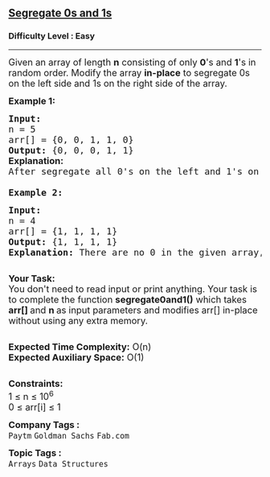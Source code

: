 <h2><a href="https://www.geeksforgeeks.org/problems/segregate-0s-and-1s5106/1?itm_source=geeksforgeeks&itm_medium=article&itm_campaign=bottom_sticky_on_article">Segregate 0s and 1s</a></h2><h3>Difficulty Level : Easy</h3><hr><div class="problems_problem_content__Xm_eO"><p><span style="font-size: 18px;">Given an array of length <strong>n</strong> consisting of only <strong>0</strong>'s and <strong>1</strong>'s in random order. Modify the array <strong>in-place</strong> to segregate 0s on the left side and 1s on the right side of the array. </span></p>
<p><span style="font-size: 18px;"><strong>Example 1:</strong></span></p>
<pre><span style="font-size: 18px;"><strong>Input:
</strong>n = 5
arr[] = {0, 0, 1, 1, 0}
<strong>Output:</strong> {0, 0, 0, 1, 1}<br><strong style="font-family: -apple-system, BlinkMacSystemFont, 'Segoe UI', Roboto, Oxygen, Ubuntu, Cantarell, 'Open Sans', 'Helvetica Neue', sans-serif;">Explanation:</strong><span style="font-family: -apple-system, BlinkMacSystemFont, 'Segoe UI', Roboto, Oxygen, Ubuntu, Cantarell, 'Open Sans', 'Helvetica Neue', sans-serif;"> <br></span>After segregate all 0's on the left and 1's on the right modify array will be {0, 0, 0, 1, 1}.<br>
</span><span style="font-size: 18px;"><strong>Example 2:</strong></span></pre>
<pre><span style="font-size: 18px;"><strong>Input:
</strong>n = 4
arr[] = {1, 1, 1, 1}
<strong>Output:</strong> {1, 1, 1, 1}
<strong>Explanation:</strong> There are no 0 in the given array, so the modified array is 1 1 1 1.</span></pre>
<p><br><span style="font-size: 18px;"><strong>Your Task:</strong><br>You don't need to read input or print anything. Your task is to complete the function&nbsp;<strong>segregate0and1()</strong>&nbsp;which takes <strong>arr[]&nbsp;</strong>and&nbsp;<strong>n&nbsp;</strong>as input parameters and modifies arr[] in-place without using any extra memory.</span></p>
<p><br><span style="font-size: 18px;"><strong>Expected Time Complexity:</strong> O(n)<br><strong>Expected Auxiliary Space:</strong>&nbsp;O(1)</span></p>
<p><br><span style="font-size: 18px;"><strong>Constraints:</strong><br>1 ≤ n ≤ 10<sup>6</sup><br>0 ≤ arr[i] ≤ 1</span></p></div><p><span style=font-size:18px><strong>Company Tags : </strong><br><code>Paytm</code>&nbsp;<code>Goldman Sachs</code>&nbsp;<code>Fab.com</code>&nbsp;<br><p><span style=font-size:18px><strong>Topic Tags : </strong><br><code>Arrays</code>&nbsp;<code>Data Structures</code>&nbsp;